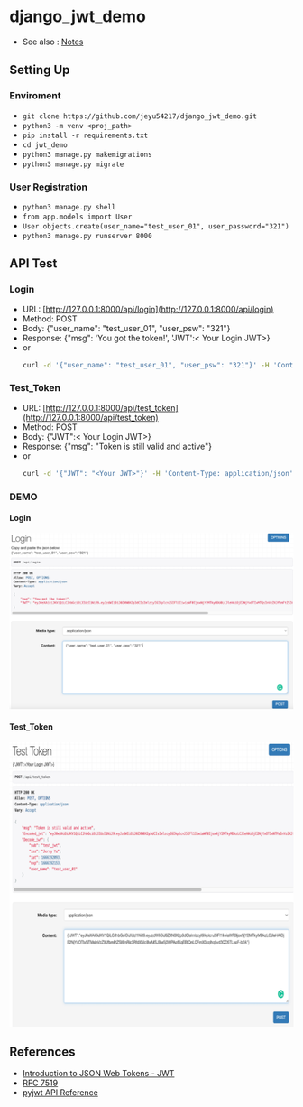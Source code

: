 # django_jwt_demo
- See also : [Notes](https://github.com/jeyu54217/Study_Note/blob/main/Server/JWT.md)
## Setting Up
### Enviroment
- ```git clone https://github.com/jeyu54217/django_jwt_demo.git```
- ```python3 -m venv <proj_path>```
- ```pip install -r requirements.txt```
- ```cd jwt_demo```
- ```python3 manage.py makemigrations```
- ```python3 manage.py migrate```
### User Registration
- ```python3 manage.py shell```
- ```from app.models import User```
- ```User.objects.create(user_name="test_user_01", user_password="321")```
- ```python3 manage.py runserver 8000```


## API Test
### Login
- URL: [http://127.0.0.1:8000/api/login](http://127.0.0.1:8000/api/login)
- Method: POST
- Body: {"user_name": "test_user_01", "user_psw": "321"}
- Response: {"msg": 'You got the token!', 'JWT':< Your Login JWT>}
- or
    ```bash
    curl -d '{"user_name": "test_user_01", "user_psw": "321"}' -H 'Content-Type: application/json' http://127.0.0.1:8000/api/login
    ```
### Test_Token
- URL: [http://127.0.0.1:8000/api/test_token](http://127.0.0.1:8000/api/test_token)
- Method: POST
- Body: {"JWT":< Your Login JWT>}
- Response: {"msg": "Token is still valid and active"}
- or
    ```bash
    curl -d '{"JWT": "<Your JWT>"}' -H 'Content-Type: application/json' http://127.0.0.1:8000/api/test_token
    ```
### DEMO
#### Login
![image](https://github.com/jeyu54217/django_jwt_demo/blob/main/jwt_demo/img/login.png?raw=true)
#### Test_Token
![image](https://github.com/jeyu54217/django_jwt_demo/blob/main/jwt_demo/img/test_token.png?raw=true)

## References
- [Introduction to JSON Web Tokens - JWT](https://jwt.io/introduction)
- [RFC 7519](https://www.rfc-editor.org/rfc/rfc7519)
- [pyjwt API Reference](https://pyjwt.readthedocs.io/en/stable/api.html)

